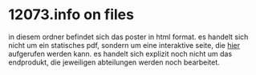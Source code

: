 # 12073.info on files
in diesem ordner befindet sich das poster in html format. es handelt sich nicht um ein statisches pdf, sondern um eine interaktive seite, die [hier](https://userpage.fu-berlin.de/stschwarz/public/poster/hux2021/) aufgerufen werden kann.
es handelt sich explizit noch nicht um das endprodukt, die jeweiligen abteilungen werden noch bearbeitet.
